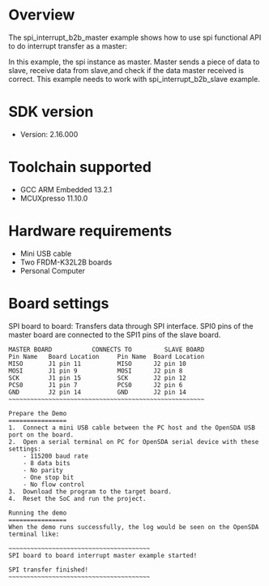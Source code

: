 Overview
========
The spi_interrupt_b2b_master example shows how to use spi functional API to do interrupt transfer as a master:

In this example, the spi instance as master. Master sends a piece of data to slave, receive data from slave,and check
if the data master received is correct. This example needs to work with spi_interrupt_b2b_slave example.

SDK version
===========
- Version: 2.16.000

Toolchain supported
===================
- GCC ARM Embedded  13.2.1
- MCUXpresso  11.10.0

Hardware requirements
=====================
- Mini USB cable
- Two FRDM-K32L2B boards
- Personal Computer

Board settings
==============
SPI board to board:
Transfers data through SPI interface. SPI0 pins of the master board are
connected to the SPI1 pins of the slave board.
~~~~~~~~~~~~~~~~~~~~~~~~~~~~~~~~~~~~~~~~~~~~~~~~~~~~~~~~~~~~~~~~~~
MASTER BOARD           CONNECTS TO         SLAVE BOARD
Pin Name   Board Location     Pin Name  Board Location
MISO       J1 pin 11          MISO      J2 pin 10
MOSI       J1 pin 9           MOSI      J2 pin 8
SCK        J1 pin 15          SCK       J2 pin 12
PCS0       J1 pin 7           PCS0      J2 pin 6
GND        J2 pin 14          GND       J2 pin 14
~~~~~~~~~~~~~~~~~~~~~~~~~~~~~~~~~~~~~~~~~~~~~~~~~~~~~~

Prepare the Demo
================
1.  Connect a mini USB cable between the PC host and the OpenSDA USB port on the board.
2.  Open a serial terminal on PC for OpenSDA serial device with these settings:
    - 115200 baud rate
    - 8 data bits
    - No parity
    - One stop bit
    - No flow control
3.  Download the program to the target board.
4.  Reset the SoC and run the project.

Running the demo
================
When the demo runs successfully, the log would be seen on the OpenSDA terminal like:

~~~~~~~~~~~~~~~~~~~~~~~~~~~~~~~~~~~~~~~
SPI board to board interrupt master example started!

SPI transfer finished!
~~~~~~~~~~~~~~~~~~~~~~~~~~~~~~~~~~~~~~~
